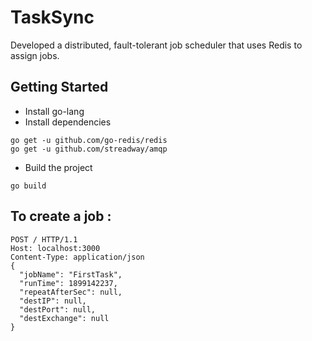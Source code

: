 # TaskSync
Developed a distributed, fault-tolerant job scheduler that uses Redis to assign jobs.
## Getting Started

* Install go-lang
* Install dependencies
```
go get -u github.com/go-redis/redis
go get -u github.com/streadway/amqp
```
* Build the project
```
go build
```
## To create a job : 
```
POST / HTTP/1.1
Host: localhost:3000
Content-Type: application/json
{
  "jobName": "FirstTask",
  "runTime": 1899142237,
  "repeatAfterSec": null,
  "destIP": null,
  "destPort": null,
  "destExchange": null
}
```